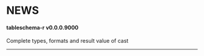 NEWS
================

#### tableschema-r v0.0.0.9000

Complete types, formats and result value of cast

------------------------------------------------------------------------
